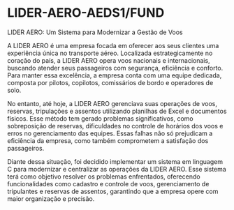 # LIDER-AERO-AEDS1/FUND
LIDER AERO: Um Sistema para Modernizar a Gestão de Voos

A LIDER AERO é uma empresa focada em oferecer aos seus clientes uma experiência única no transporte aéreo. Localizada estrategicamente no coração do país, a LIDER AERO opera voos nacionais e internacionais, buscando atender seus passageiros com segurança, eficiência e conforto. Para manter essa excelência, a empresa conta com uma equipe dedicada, composta por pilotos, copilotos, comissários de bordo e operadores de solo.

No entanto, até hoje, a LIDER AERO gerenciava suas operações de voos, reservas, tripulações e assentos utilizando planilhas de Excel e documentos físicos. Esse método tem gerado problemas significativos, como sobreposição de reservas, dificuldades no controle de horários dos voos e erros no gerenciamento das equipes. Essas falhas não só prejudicam a eficiência da empresa, como também comprometem a satisfação dos passageiros.

Diante dessa situação, foi decidido implementar um sistema em linguagem C para modernizar e centralizar as operações da LIDER AERO. Esse sistema terá como objetivo resolver os problemas enfrentados, oferecendo funcionalidades como cadastro e controle de voos, gerenciamento de tripulantes e reservas de assentos, garantindo que a empresa opere com maior organização e precisão.
